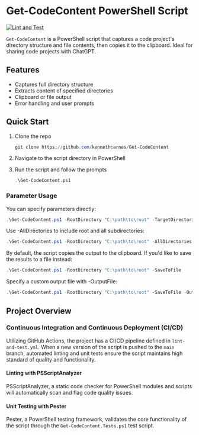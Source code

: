 # Get-CodeContent PowerShell Script
[![Lint and Test](https://github.com/kennethcarnes/Get-CodeContent/actions/workflows/lint-and-test.yml/badge.svg)](https://github.com/kennethcarnes/Get-CodeContent/actions/workflows/lint-and-test.yml)

`Get-CodeContent` is a PowerShell script that captures a code project's directory structure and file contents, then copies it to the clipboard. Ideal for sharing code projects with ChatGPT.

## Features
- Captures full directory structure
- Extracts content of specified directories
- Clipboard or file output
- Error handling and user prompts

## Quick Start

1. Clone the repo
    ```powershell
    git clone https://github.com/kennethcarnes/Get-CodeContent
    ```
2. Navigate to the script directory in PowerShell

3. Run the script and follow the prompts
    ```powershell
    .\Get-CodeContent.ps1
    ```
### Parameter Usage

You can specify parameters directly:
```powershell
.\Get-CodeContent.ps1 -RootDirectory "C:\path\to\root" -TargetDirectories @("subfolder1", "subfolder2")
```

Use -AllDirectories to include root and all subdirectories:
```powershell
.\Get-CodeContent.ps1 -RootDirectory "C:\path\to\root" -AllDirectories
```

By default, the script copies the output to the clipboard. If you'd like to save the results to a file instead:
```powershell
.\Get-CodeContent.ps1 -RootDirectory "C:\path\to\root" -SaveToFile
```
Specify a custom output file with -OutputFile:
```powershell
.\Get-CodeContent.ps1 -RootDirectory "C:\path\to\root" -SaveToFile -OutputFile "desired_filename.txt"
```
## Project Overview
### Continuous Integration and Continuous Deployment (CI/CD)

Utilizing GitHub Actions, the project has a CI/CD pipeline defined in `lint-and-test.yml`. When a new version of the script is pushed to the `main` branch, automated linting and unit tests ensure the script maintains high standard of quality and functionality.
#### Linting with PSScriptAnalyzer

PSScriptAnalyzer, a static code checker for PowerShell modules and scripts will automatically scan and flag code quality issues.

#### Unit Testing with Pester
Pester, a PowerShell testing framework, validates the core functionality of the script through the `Get-CodeContent.Tests.ps1` test script.




